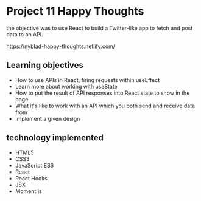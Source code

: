 # Project 11 Happy Thoughts

the objective was to use React to build a Twitter-like app to fetch and post data to an API.

https://nyblad-happy-thoughts.netlify.com/

## Learning objectives
* How to use APIs in React, firing requests within useEffect
* Learn more about working with useState
* How to put the result of API responses into React state to show in the page
* What it's like to work with an API which you both send and receive data from
* Implement a given design
## technology implemented
* HTML5
* CSS3
* JavaScript ES6
* React
* React Hooks
* JSX
* Moment.js
